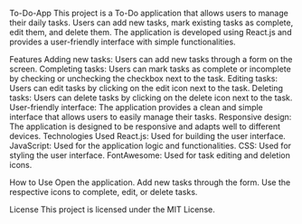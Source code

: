 To-Do-App
This project is a To-Do application that allows users to manage their daily tasks. Users can add new tasks, mark existing tasks as complete, edit them, and delete them. The application is developed using React.js and provides a user-friendly interface with simple functionalities.

Features
Adding new tasks: Users can add new tasks through a form on the screen. Completing tasks: Users can mark tasks as complete or incomplete by checking or unchecking the checkbox next to the task. Editing tasks: Users can edit tasks by clicking on the edit icon next to the task. Deleting tasks: Users can delete tasks by clicking on the delete icon next to the task. User-friendly interface: The application provides a clean and simple interface that allows users to easily manage their tasks. Responsive design: The application is designed to be responsive and adapts well to different devices. Technologies Used React.js: Used for building the user interface. JavaScript: Used for the application logic and functionalities. CSS: Used for styling the user interface. FontAwesome: Used for task editing and deletion icons.

How to Use
Open the application. Add new tasks through the form. Use the respective icons to complete, edit, or delete tasks.

License This project is licensed under the MIT License.
